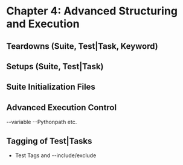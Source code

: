# Chapter 4: Advanced Structuring and Execution




## Teardowns (Suite, Test|Task, Keyword)




## Setups (Suite, Test|Task)




## Suite Initialization Files




## Advanced Execution Control
--variable
--Pythonpath
etc.




## Tagging of Test|Tasks
- Test Tags and --include/exclude
